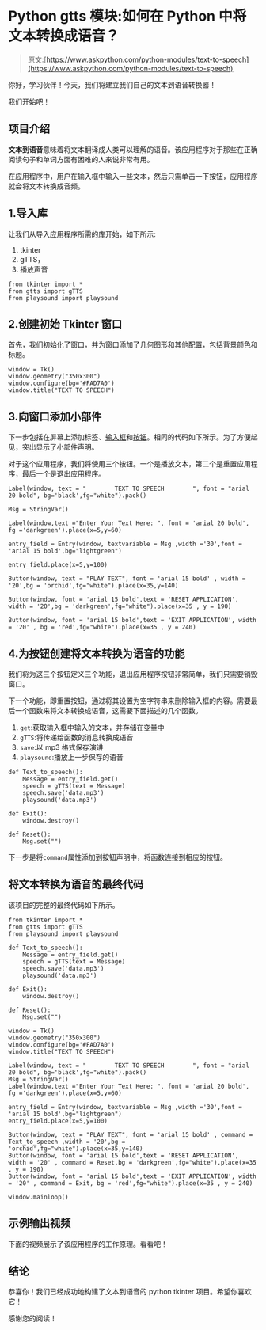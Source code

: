 # Python gtts 模块:如何在 Python 中将文本转换成语音？

> 原文:[https://www.askpython.com/python-modules/text-to-speech](https://www.askpython.com/python-modules/text-to-speech)

你好，学习伙伴！今天，我们将建立我们自己的文本到语音转换器！

我们开始吧！

## 项目介绍

**文本到语音**意味着将文本翻译成人类可以理解的语音。该应用程序对于那些在正确阅读句子和单词方面有困难的人来说非常有用。

在应用程序中，用户在输入框中输入一些文本，然后只需单击一下按钮，应用程序就会将文本转换成音频。

## 1.导入库

让我们从导入应用程序所需的库开始，如下所示:

1.  tkinter
2.  gTTS，
3.  播放声音

```
from tkinter import *
from gtts import gTTS
from playsound import playsound

```

## 2.创建初始 Tkinter 窗口

首先，我们初始化了窗口，并为窗口添加了几何图形和其他配置，包括背景颜色和标题。

```
window = Tk()
window.geometry("350x300") 
window.configure(bg='#FAD7A0')
window.title("TEXT TO SPEECH")

```

## 3.向窗口添加小部件

下一步包括在屏幕上添加标签、[输入框](https://www.askpython.com/python-modules/tkinter/tkinter-entry-widget)和[按钮](https://www.askpython.com/python-modules/tkinter/tkinter-buttons)。相同的代码如下所示。为了方便起见，突出显示了小部件声明。

对于这个应用程序，我们将使用三个按钮。一个是播放文本，第二个是重置应用程序，最后一个是退出应用程序。

```
Label(window, text = "        TEXT TO SPEECH        ", font = "arial 20 bold", bg='black',fg="white").pack()

Msg = StringVar()

Label(window,text ="Enter Your Text Here: ", font = 'arial 20 bold', fg ='darkgreen').place(x=5,y=60)

entry_field = Entry(window, textvariable = Msg ,width ='30',font = 'arial 15 bold',bg="lightgreen")

entry_field.place(x=5,y=100)

Button(window, text = "PLAY TEXT", font = 'arial 15 bold' , width = '20',bg = 'orchid',fg="white").place(x=35,y=140)

Button(window, font = 'arial 15 bold',text = 'RESET APPLICATION', width = '20',bg = 'darkgreen',fg="white").place(x=35 , y = 190)

Button(window, font = 'arial 15 bold',text = 'EXIT APPLICATION', width = '20' , bg = 'red',fg="white").place(x=35 , y = 240)

```

## 4.为按钮创建将文本转换为语音的功能

我们将为这三个按钮定义三个功能，退出应用程序按钮非常简单，我们只需要销毁窗口。

下一个功能，即重置按钮，通过将其设置为空字符串来删除输入框的内容。需要最后一个函数来将文本转换成语音，这需要下面描述的几个函数。

1.  `get`:获取输入框中输入的文本，并存储在变量中
2.  `gTTS`:将传递给函数的消息转换成语音
3.  `save`:以 mp3 格式保存演讲
4.  `playsound`:播放上一步保存的语音

```
def Text_to_speech():
    Message = entry_field.get()
    speech = gTTS(text = Message)
    speech.save('data.mp3')
    playsound('data.mp3')

def Exit():
    window.destroy()

def Reset():
    Msg.set("")

```

下一步是将`command`属性添加到按钮声明中，将函数连接到相应的按钮。

## 将文本转换为语音的最终代码

该项目的完整的最终代码如下所示。

```
from tkinter import *
from gtts import gTTS
from playsound import playsound

def Text_to_speech():
    Message = entry_field.get()
    speech = gTTS(text = Message)
    speech.save('data.mp3')
    playsound('data.mp3')

def Exit():
    window.destroy()

def Reset():
    Msg.set("")

window = Tk()
window.geometry("350x300") 
window.configure(bg='#FAD7A0')
window.title("TEXT TO SPEECH")

Label(window, text = "        TEXT TO SPEECH        ", font = "arial 20 bold", bg='black',fg="white").pack()
Msg = StringVar()
Label(window,text ="Enter Your Text Here: ", font = 'arial 20 bold', fg ='darkgreen').place(x=5,y=60)

entry_field = Entry(window, textvariable = Msg ,width ='30',font = 'arial 15 bold',bg="lightgreen")
entry_field.place(x=5,y=100)

Button(window, text = "PLAY TEXT", font = 'arial 15 bold' , command = Text_to_speech ,width = '20',bg = 'orchid',fg="white").place(x=35,y=140)
Button(window, font = 'arial 15 bold',text = 'RESET APPLICATION', width = '20' , command = Reset,bg = 'darkgreen',fg="white").place(x=35 , y = 190)
Button(window, font = 'arial 15 bold',text = 'EXIT APPLICATION', width = '20' , command = Exit, bg = 'red',fg="white").place(x=35 , y = 240)

window.mainloop()

```

## 示例输出视频

下面的视频展示了该应用程序的工作原理。看看吧！

## 结论

恭喜你！我们已经成功地构建了文本到语音的 python tkinter 项目。希望你喜欢它！

感谢您的阅读！